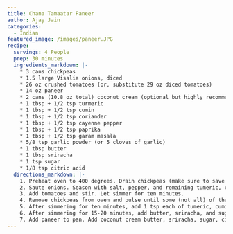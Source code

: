 ```yaml
---
title: Chana Tamaatar Paneer
author: Ajay Jain
categories:
  - Indian
featured_image: /images/paneer.JPG
recipe:
  servings: 4 People
  prep: 30 minutes
  ingredients_markdown: |-
    * 3 cans chickpeas
    * 1.5 large Visalia onions, diced
    * 26 oz crushed tomatoes (or, substitute 29 oz diced tomatoes)
    * 14 oz paneer
    * 2 cans (10.8 oz total) coconut cream (optional but highly recommended)
    * 1 tbsp + 1/2 tsp turmeric
    * 1 tbsp + 1/2 tsp cumin
    * 1 tbsp + 1/2 tsp coriander
    * 1 tbsp + 1/2 tsp cayenne pepper
    * 1 tbsp + 1/2 tsp paprika
    * 1 tbsp + 1/2 tsp garam masala
    * 5/8 tsp garlic powder (or 5 cloves of garlic)
    * 1 tbsp butter
    * 1 tbsp sriracha
    * 1 tsp sugar
    * 1/8 tsp citric acid
  directions_markdown: |-
    1. Preheat oven to 400 degrees. Drain chickpeas (make sure to save the chickpea water for aquafaba), rinse, and dry. Cover pan with oil, add chickpeas on top. Combine 1 tbsp each of tumeric, cumin, coriander, cayenne pepper, paprika, and garam masala into bowl. Add some of the spice mixture onto chickpeas, mix, and repeat three more times. Cook chickpeas for 10 to 15 minutes.
    2. Saute onions. Season with salt, pepper, and remaining tumeric, cumin, coriander, cayenne pepper, paprika, and garam masala. Cook for two minutes then add garlic. Saute until onions are caramelized and yellow.
    3. Add tomatoes and stir. Let simmer for ten minutes.
    4. Remove chickpeas from oven and pulse until some (not all) of the texture is removed.
    5. After simmering for ten minutes, add 1 tsp each of tumeric, cumin, coriander, cayenne pepper, paprika, and garam masala to the onion and tomato mixture. Then, add the chickpea blend to the pan, stir, and mash. Simmer for fifteen to twenty minutes. Stir and mash every other minute. While the curry is simmering, cut your paneer into cubes.
    6. After simmering for 15-20 minutes, add butter, sriracha, and sugar. Stir and taste. If the curry tastes like a pasta sauce, add more tumeric, cumin, coriander, cayenne, paprika and garam masala.
    7. Add paneer to pan. Add coconut cream butter, sriracha, sugar, citric acid. Set on low, mix, and let simmer for seven minutes. Serve.
---
```

